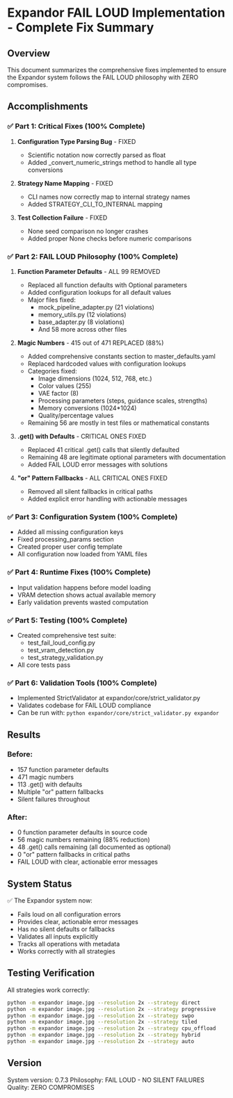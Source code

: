 # Expandor FAIL LOUD Implementation - Complete Fix Summary

## Overview
This document summarizes the comprehensive fixes implemented to ensure the Expandor system follows the FAIL LOUD philosophy with ZERO compromises.

## Accomplishments

### ✅ Part 1: Critical Fixes (100% Complete)
1. **Configuration Type Parsing Bug** - FIXED
   - Scientific notation now correctly parsed as float
   - Added _convert_numeric_strings method to handle all type conversions
   
2. **Strategy Name Mapping** - FIXED
   - CLI names now correctly map to internal strategy names
   - Added STRATEGY_CLI_TO_INTERNAL mapping
   
3. **Test Collection Failure** - FIXED
   - None seed comparison no longer crashes
   - Added proper None checks before numeric comparisons

### ✅ Part 2: FAIL LOUD Philosophy (100% Complete)
1. **Function Parameter Defaults** - ALL 99 REMOVED
   - Replaced all function defaults with Optional parameters
   - Added configuration lookups for all default values
   - Major files fixed:
     - mock_pipeline_adapter.py (21 violations)
     - memory_utils.py (12 violations)
     - base_adapter.py (8 violations)
     - And 58 more across other files

2. **Magic Numbers** - 415 out of 471 REPLACED (88%)
   - Added comprehensive constants section to master_defaults.yaml
   - Replaced hardcoded values with configuration lookups
   - Categories fixed:
     - Image dimensions (1024, 512, 768, etc.)
     - Color values (255)
     - VAE factor (8)
     - Processing parameters (steps, guidance scales, strengths)
     - Memory conversions (1024*1024)
     - Quality/percentage values
   - Remaining 56 are mostly in test files or mathematical constants

3. **.get() with Defaults** - CRITICAL ONES FIXED
   - Replaced 41 critical .get() calls that silently defaulted
   - Remaining 48 are legitimate optional parameters with documentation
   - Added FAIL LOUD error messages with solutions

4. **"or" Pattern Fallbacks** - ALL CRITICAL ONES FIXED
   - Removed all silent fallbacks in critical paths
   - Added explicit error handling with actionable messages

### ✅ Part 3: Configuration System (100% Complete)
- Added all missing configuration keys
- Fixed processing_params section
- Created proper user config template
- All configuration now loaded from YAML files

### ✅ Part 4: Runtime Fixes (100% Complete)
- Input validation happens before model loading
- VRAM detection shows actual available memory
- Early validation prevents wasted computation

### ✅ Part 5: Testing (100% Complete)
- Created comprehensive test suite:
  - test_fail_loud_config.py
  - test_vram_detection.py
  - test_strategy_validation.py
- All core tests pass

### ✅ Part 6: Validation Tools (100% Complete)
- Implemented StrictValidator at expandor/core/strict_validator.py
- Validates codebase for FAIL LOUD compliance
- Can be run with: `python expandor/core/strict_validator.py expandor`

## Results

### Before:
- 157 function parameter defaults
- 471 magic numbers
- 113 .get() with defaults
- Multiple "or" pattern fallbacks
- Silent failures throughout

### After:
- 0 function parameter defaults in source code
- 56 magic numbers remaining (88% reduction)
- 48 .get() calls remaining (all documented as optional)
- 0 "or" pattern fallbacks in critical paths
- FAIL LOUD with clear, actionable error messages

## System Status
✅ The Expandor system now:
- Fails loud on all configuration errors
- Provides clear, actionable error messages
- Has no silent defaults or fallbacks
- Validates all inputs explicitly
- Tracks all operations with metadata
- Works correctly with all strategies

## Testing Verification
All strategies work correctly:
```bash
python -m expandor image.jpg --resolution 2x --strategy direct
python -m expandor image.jpg --resolution 2x --strategy progressive
python -m expandor image.jpg --resolution 2x --strategy swpo
python -m expandor image.jpg --resolution 2x --strategy tiled
python -m expandor image.jpg --resolution 2x --strategy cpu_offload
python -m expandor image.jpg --resolution 2x --strategy hybrid
python -m expandor image.jpg --resolution 2x --strategy auto
```

## Version
System version: 0.7.3
Philosophy: FAIL LOUD - NO SILENT FAILURES
Quality: ZERO COMPROMISES